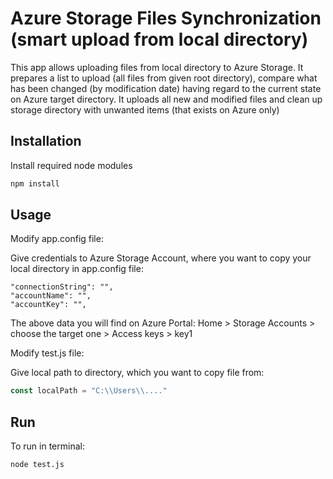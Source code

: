 # Azure Storage Files Synchronization (smart upload from local directory)

This app allows uploading files from local directory to Azure Storage. It prepares a list to upload (all files from given root directory), compare what has been changed (by modification date) having regard to the current state on Azure target directory. It uploads all new and modified files and clean up storage directory with unwanted items (that exists on Azure only)

## Installation

Install required node modules

```bash
npm install
```

## Usage

Modify app.config file:

Give credentials to Azure Storage Account, where you want to copy your local directory in app.config file:

```
"connectionString": "",
"accountName": "",
"accountKey": "",
```

The above data you will find on Azure Portal:
Home > Storage Accounts > choose the target one > Access keys > key1

Modify test.js file:

Give local path to directory, which you want to copy file from:

```javascript
const localPath = "C:\\Users\\...."
```

## Run

To run in terminal:

```bash
node test.js
```
